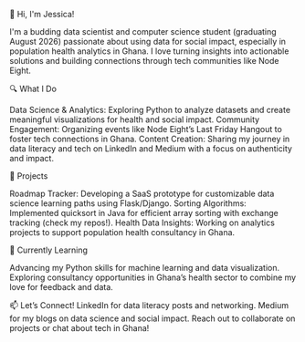 👋 Hi, I'm Jessica!

I'm a budding data scientist and computer science student (graduating August 2026) passionate about using data for social impact, especially in population health analytics in Ghana. I love turning insights into actionable solutions and building connections through tech communities like Node Eight.

🔍 What I Do

Data Science & Analytics: Exploring Python to analyze datasets and create meaningful visualizations for health and social impact.
Community Engagement: Organizing events like Node Eight’s Last Friday Hangout to foster tech connections in Ghana.
Content Creation: Sharing my journey in data literacy and tech on LinkedIn and Medium with a focus on authenticity and impact.

🚀 Projects

Roadmap Tracker: Developing a SaaS prototype for customizable data science learning paths using Flask/Django.
Sorting Algorithms: Implemented quicksort in Java for efficient array sorting with exchange tracking (check my repos!).
Health Data Insights: Working on analytics projects to support population health consultancy in Ghana.

🌱 Currently Learning

Advancing my Python skills for machine learning and data visualization.
Exploring consultancy opportunities in Ghana’s health sector to combine my love for feedback and data.

📫 Let’s Connect!
LinkedIn for data literacy posts and networking.
Medium for my blogs on data science and social impact.
Reach out to collaborate on projects or chat about tech in Ghana!

